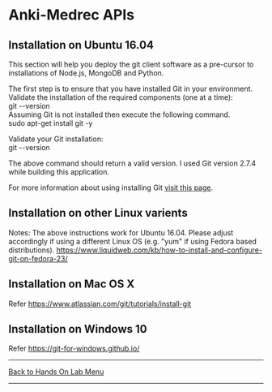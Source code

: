 # Anki-Medrec APIs 

## Installation on Ubuntu 16.04

This section will help you deploy the git client software as a pre-cursor to installations of Node.js, MongoDB and Python.

The first step is to ensure that you have installed Git in your environment. 
Validate the installation of the required components (one at a time):
<br>
git --version
<br>
Assuming Git is not installed then execute the following command.
<br>
sudo apt-get install git -y
<br>

Validate your Git installation:
<br>
git --version
<br>

The above command should return a valid version. 
I used Git version 2.7.4 while building this application.

For more information about using installing Git [visit this page](https://www.digitalocean.com/community/tutorials/how-to-install-git-on-ubuntu-16-04). 

## Installation on other Linux varients

Notes: 
The above instructions work for Ubuntu 16.04.
Please adjust accordingly if using a different Linux OS (e.g. "yum" if using Fedora based distributions).
https://www.liquidweb.com/kb/how-to-install-and-configure-git-on-fedora-23/ 

## Installation on Mac OS X

Refer https://www.atlassian.com/git/tutorials/install-git

## Installation on Windows 10

Refer https://git-for-windows.github.io/

<hr />
<a href="handsonlabs" class="btn" >Back to Hands On Lab Menu</a>
<hr />

